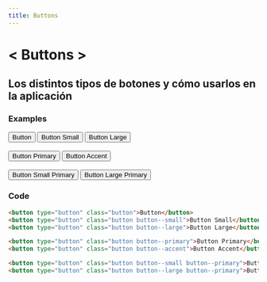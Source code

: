 ```yaml
---
title: Buttons
---
```


<div class="library__header">
	<div>
		<h1>&lt; Buttons &gt;</h1>
		<h2>Los distintos tipos de botones y cómo usarlos en la aplicación</h2>
	</div>
</div>

<div class="library__main">
	<h3>Examples</h3>
	<div class="library__example">
	  <button type="button" class="button">Button</button>
	  <button type="button" class="button button--small">Button Small</button>
	  <button type="button" class="button button--large">Button Large</button><br />
	  <br />
	  <button type="button" class="button button--primary">Button Primary</button>
	  <button type="button" class="button button--accent">Button Accent</button><br />
	  <br />
	  <button type="button" class="button button--small button--primary">Button Small Primary</button>
	  <button type="button" class="button button--large button--primary">Button Large Primary</button>
	</div>

### Code
```html
<button type="button" class="button">Button</button>
<button type="button" class="button button--small">Button Small</button>
<button type="button" class="button button--large">Button Large</button>

<button type="button" class="button button--primary">Button Primary</button>
<button type="button" class="button button--accent">Button Accent</button>

<button type="button" class="button button--small button--primary">Button Small Primary</button>
<button type="button" class="button button--large button--primary">Button Large Primary</button>
```

</div>
